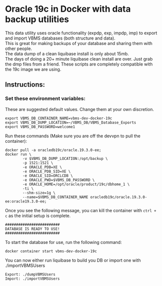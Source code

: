# Oracle 19c in Docker with data backup utilities

This data utility uses oracle functionality (expdp, exp, impdp, imp) to export and import VBMS databases (both structure and data).  
This is great for making backups of your database and sharing them with other people.  
The data dump of a clean liquibase install is only about 15mb.  
The days of doing a 20+ minute liquibase clean install are over.  Just grab the dmp files from a friend.
These scripts are completely compatible with the 19c image we are using.  

## Instructions:
### Set these environment variables:
These are suggested default values.  Change them at your own discretion. 
```
export VBMS_DB_CONTAINER_NAME=vbms-dev-docker-19c
export VBMS_DB_DUMP_LOCATION=~/VBMS_DB/VBMS_Database_Exports
export VBMS_DB_PASSWORD=welcome1
```
Run these commands (Make sure you are off the devvpn to pull the container): 
```
docker pull -a oracledb19c/oracle.19.3.0-ee;
docker run \
        -v $VBMS_DB_DUMP_LOCATION:/opt/backup \
        -p 1521:1521 \
        -e ORACLE_PDB=XE \
        -e ORACLE_PDB_SID=XE \
        -e ORACLE_SID=ORCLCDB \
        -e ORACLE_PWD=$VBMS_DB_PASSWORD \
        -e ORACLE_HOME=/opt/oracle/product/19c/dbhome_1 \
        -ti \
        --shm-size=1g \
        --name=$VBMS_DB_CONTAINER_NAME oracledb19c/oracle.19.3.0-ee:oracle19.3.0-ee;
```

Once you see the following message, you can kill the container with ```ctrl + c``` as the initial setup is complete. 

```
#########################
DATABASE IS READY TO USE!
#########################
```

To start the database for use, run the following command: 
```
docker container start vbms-dev-docker-19c
```

You can now either run liquibase to build you DB or import one with ./importVBMSUsers
```
Export: ./dumpVBMSUsers
Import: ./importVBMSUsers
```

